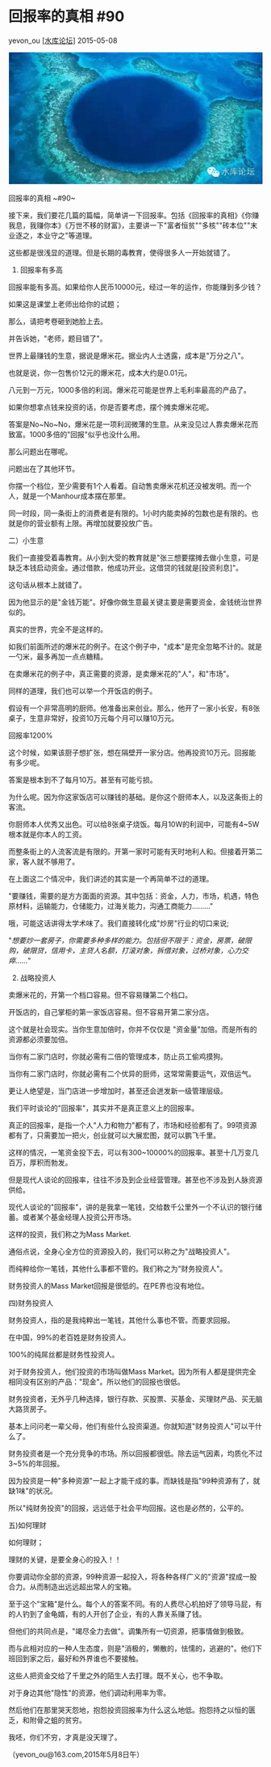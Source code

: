 # 回报率的真相 \#90

yevon\_ou [[水库论坛]](/) 2015-05-08

![](../img/90/media/image1.png)


回报率的真相 ~\#90~

接下来，我们要花几篇的篇幅，简单讲一下回报率。包括《回报率的真相》《你赚我息，我赚你本》《万世不移的财富》，主要讲一下"富者恒贫""多核""砖本位""末业逐之，本业守之"等道理。

这些都是很浅显的道理。但是长期的毒教育，使得很多人一开始就错了。

1.  回报率有多高

回报率能有多高。如果给你人民币10000元，经过一年的运作，你能赚到多少钱？

如果这是课堂上老师出给你的试题；

那么，请把考卷砸到她脸上去。

并告诉她，"老师，题目错了"。

世界上最赚钱的生意，据说是爆米花。据业内人士透露，成本是"万分之八"。

也就是说，你一包售价12元的爆米花，成本大约是0.01元。

八元到一万元，1000多倍的利润。爆米花可能是世界上毛利率最高的产品了。

如果你想拿点钱来投资的话，你是否要考虑，摆个摊卖爆米花呢。

答案是No\~No\~No，爆米花是一项利润微薄的生意。从来没见过人靠卖爆米花而致富。1000多倍的"回报"似乎也没什么用。

那么问题出在哪呢。

问题出在了其他环节。

你摆一个档位，至少需要有1个人看着。自动售卖爆米花机还没被发明。而一个人，就是一个Manhour成本摆在那里。

同一时段，同一条街上的消费者是有限的。1小时内能卖掉的包数也是有限的。也就是你的营业额有上限。再增加就要投放广告。

二）小生意

我们一直接受着毒教育。从小到大受的教育就是"张三想要摆摊去做小生意，可是缺乏本钱启动资金。通过借款，他成功开业。这借贷的钱就是[投资利息]"。

这句话从根本上就错了。

因为他显示的是"金钱万能"。好像你做生意最关键主要是需要资金，金钱统治世界似的。

真实的世界，完全不是这样的。

如我们前面所述的爆米花的例子。在这个例子中，"成本"是完全忽略不计的。就是一勺米，最多再加一点点糖精。

在卖爆米花的例子中，真正需要的资源，是卖爆米花的"人"，和"市场"。

同样的道理，我们也可以举一个开饭店的例子。

假设有一个非常高明的厨师。他准备出来创业。那么，他开了一家小长安，有8张桌子，生意非常好，投资10万元每个月可以赚10万元。

回报率1200%

这个时候，如果该厨子想扩张，想在隔壁开一家分店。他再投资10万元。回报能有多少呢。

答案是根本到不了每月10万。甚至有可能亏损。

为什么呢。因为你这家饭店可以赚钱的基础。是你这个厨师本人，以及这条街上的客流。

你厨师本人优秀又出色。可以给8张桌子烧饭。每月10W的利润中，可能有4\~5W根本就是你本人的工资。

而整条街上的人流客流是有限的。开第一家时可能有天时地利人和。但接着开第二家，客人就不够用了。

在上面这二个情况中，我们讲述的其实是一个再简单不过的道理。

"要赚钱，需要的是方方面面的资源。其中包括：资金，人力，市场，机遇，特色原材料，运输能力，仓储能力，过海关能力，沟通工商能力........."

哦，可能这话讲得太学术味了。我们直接转化成"炒房"行业的切口来说;

"*想要炒一套房子，你需要多种多样的能力。包括但不限于：资金，房票，破限购，破限贷，信用卡，主贷人名额，打滚对象，拆借对象，过桥对象，心力交瘁......*"

2.  战略投资人

卖爆米花的，开第一个档口容易。但不容易赚第二个档口。

开饭店的，自己掌柜的第一家饭店容易。但不容易开第二家分店。

这个就是社会现实。当你生意加倍时，你并不仅仅是
"资金量"加倍。而是所有的资源都必须要加倍。

当你有二家门店时，你就必需有二倍的管理成本，防止员工偷鸡摸狗。

当你有二家门店时，你就必需有二个优异的厨师，这常常需要运气，双倍运气。

更让人绝望是，当门店进一步增加时，甚至还会迸发新一级管理层级。

我们平时谈论的"回报率"，其实并不是真正意义上的回报率。

真正的回报率，是指一个人"人力和物力"都有了，市场和经验都有了。99项资源都有了，只需要加一把火，创业就可以大展宏图，就可以鹏飞千里。

这样的情况，一笔资金投下去，可以有300\~10000%的回报率。甚至十几万变几百万，厚积而勃发。

但是现代人谈论的回报率，往往不涉及到企业经营管理。甚至也不涉及到人脉资源供给。

现代人谈论的"回报率"，讲的是我拿一笔钱，交给数千公里外一个不认识的银行储蓄。或者某个基金经理人投资公开市场。

这样的投资，我们称之为Mass Market.

通俗点说，全身心全方位的资源投入的，我们可以称之为"战略投资人"。

而纯粹给你一笔钱，其他什么事都不管的。我们称之为"财务投资人"。

财务投资人的Mass Market回报是很低的。在PE界也没有地位。

四)财务投资人

财务投资人，指的是我纯粹出一笔钱，其他什么事也不管。而要求回报。

在中国，99%的老百姓是财务投资人。

100%的纯屌丝都是财务性投资人。

对于财务投资人，他们投资的市场叫做Mass
Market。因为所有人都是提供完全相同没有区别的产品："现金"。所以他们的回报也很低。

财务投资者，无外乎几种选择，银行存款、买股票、买基金、买理财产品、买无脑大路货房子。

基本上问问老一辈父母，他们有些什么投资渠道。你就知道"财务投资人"可以干什么了。

财务投资者是一个充分竞争的市场。所以回报都很低。除去运气因素，均质化不过3\~5%的年回报。

因为投资是一种"多种资源"一起上才能干成的事。而缺钱是指"99种资源有了，就缺1味"的状况。

所以"纯财务投资"的回报，远远低于社会平均回报。这也是必然的，公平的。

五)如何理财

如何理财；

理财的关键，是要全身心的投入！！

你要调动你全部的资源，99种资源一起投入，将各种各样广义的"资源"捏成一股合力。从而制造出远远超出常人的宝箱。

至于这个"宝箱"是什么。每个人的答案不同。有的人费尽心机拍好了领导马屁，有的人钓到了金龟婿，有的人开创了企业，有的人靠关系赚了钱。

但他们的共同点是，"竭尽全力去做"。调集所有一切资源，把事情做到极致。

而与此相对应的一种人生态度，则是"消极的，懒散的，怯懦的，逃避的"。他们下班回到家之后，最好和外界谁也不要接触。

这些人把资金交给了千里之外的陌生人去打理。既不关心，也不争取。

对于身边其他"隐性"的资源，他们调动利用率为零。

然后他们在那里哭天怨地，抱怨投资回报率为什么这么地低。抱怨持之以恒的匮乏，和附骨之蛆的贫穷。

我呸，你们不穷，才真是没天理了。

（yevon\_ou\@163.com,2015年5月8日午）
